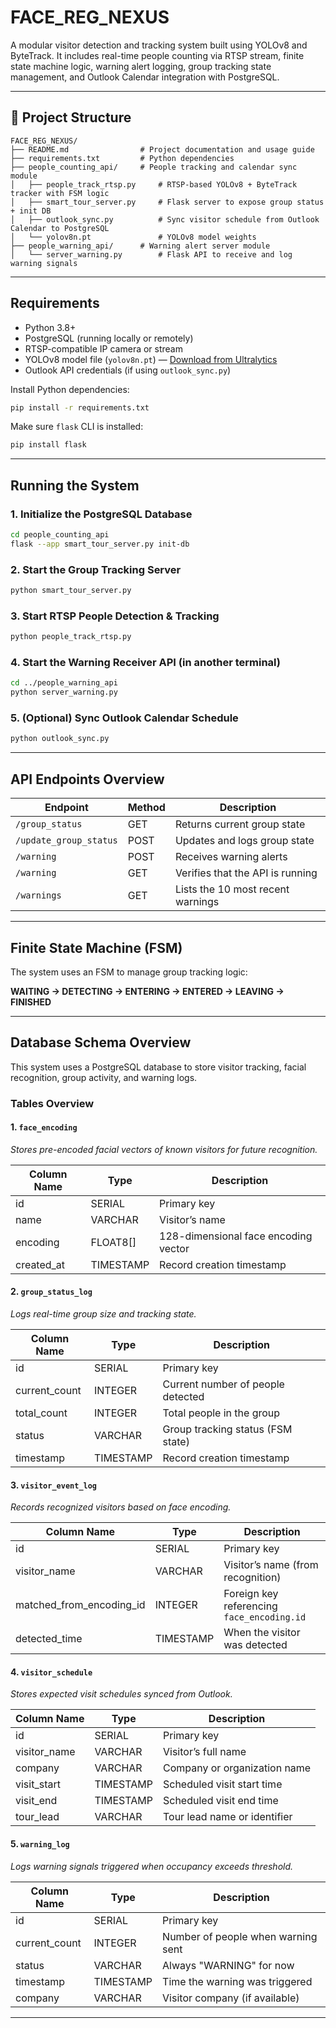 
# FACE_REG_NEXUS

A modular visitor detection and tracking system built using YOLOv8 and ByteTrack. It includes real-time people counting via RTSP stream, finite state machine logic, warning alert logging, group tracking state management, and Outlook Calendar integration with PostgreSQL.

---

## 📁 Project Structure

```text
FACE_REG_NEXUS/
├── README.md                # Project documentation and usage guide
├── requirements.txt         # Python dependencies
├── people_counting_api/     # People tracking and calendar sync module
│   ├── people_track_rtsp.py     # RTSP-based YOLOv8 + ByteTrack tracker with FSM logic
│   ├── smart_tour_server.py     # Flask server to expose group status + init DB
│   ├── outlook_sync.py          # Sync visitor schedule from Outlook Calendar to PostgreSQL
│   └── yolov8n.pt               # YOLOv8 model weights
├── people_warning_api/      # Warning alert server module
│   └── server_warning.py        # Flask API to receive and log warning signals
```

---

##  Requirements

- Python 3.8+
- PostgreSQL (running locally or remotely)
- RTSP-compatible IP camera or stream
- YOLOv8 model file (`yolov8n.pt`) — [Download from Ultralytics](https://github.com/ultralytics/ultralytics)
- Outlook API credentials (if using `outlook_sync.py`)

Install Python dependencies:

```bash
pip install -r requirements.txt
```

Make sure `flask` CLI is installed:

```bash
pip install flask
```

---

##  Running the System

### 1. Initialize the PostgreSQL Database

```bash
cd people_counting_api
flask --app smart_tour_server.py init-db
```

### 2. Start the Group Tracking Server

```bash
python smart_tour_server.py
```

### 3. Start RTSP People Detection & Tracking

```bash
python people_track_rtsp.py
```

### 4. Start the Warning Receiver API (in another terminal)

```bash
cd ../people_warning_api
python server_warning.py
```

### 5. (Optional) Sync Outlook Calendar Schedule

```bash
python outlook_sync.py
```

---

##  API Endpoints Overview

| Endpoint               | Method | Description                             |
|------------------------|--------|-----------------------------------------|
| `/group_status`        | GET    | Returns current group state             |
| `/update_group_status` | POST   | Updates and logs group state            |
| `/warning`             | POST   | Receives warning alerts                 |
| `/warning`             | GET    | Verifies that the API is running        |
| `/warnings`            | GET    | Lists the 10 most recent warnings       |

---

##  Finite State Machine (FSM)

The system uses an FSM to manage group tracking logic:

**WAITING → DETECTING → ENTERING → ENTERED → LEAVING → FINISHED**


---

##  Database Schema Overview

This system uses a PostgreSQL database to store visitor tracking, facial recognition, group activity, and warning logs.

### Tables Overview

#### 1. `face_encoding`  
*Stores pre-encoded facial vectors of known visitors for future recognition.*

| Column Name | Type      | Description                          |
|-------------|-----------|--------------------------------------|
| id          | SERIAL    | Primary key                          |
| name        | VARCHAR   | Visitor’s name                       |
| encoding    | FLOAT8[]  | 128-dimensional face encoding vector |
| created_at  | TIMESTAMP | Record creation timestamp            |

#### 2. `group_status_log`  
*Logs real-time group size and tracking state.*

| Column Name   | Type      | Description                         |
|---------------|-----------|-------------------------------------|
| id            | SERIAL    | Primary key                         |
| current_count | INTEGER   | Current number of people detected   |
| total_count   | INTEGER   | Total people in the group           |
| status        | VARCHAR   | Group tracking status (FSM state)   |
| timestamp     | TIMESTAMP | Record creation timestamp           |

#### 3. `visitor_event_log`  
*Records recognized visitors based on face encoding.*

| Column Name              | Type      | Description                                 |
|--------------------------|-----------|---------------------------------------------|
| id                       | SERIAL    | Primary key                                 |
| visitor_name             | VARCHAR   | Visitor’s name (from recognition)           |
| matched_from_encoding_id | INTEGER   | Foreign key referencing `face_encoding.id`  |
| detected_time            | TIMESTAMP | When the visitor was detected               |

#### 4. `visitor_schedule`  
*Stores expected visit schedules synced from Outlook.*

| Column Name  | Type      | Description                       |
|--------------|-----------|-----------------------------------|
| id           | SERIAL    | Primary key                       |
| visitor_name | VARCHAR   | Visitor’s full name               |
| company      | VARCHAR   | Company or organization name      |
| visit_start  | TIMESTAMP | Scheduled visit start time        |
| visit_end    | TIMESTAMP | Scheduled visit end time          |
| tour_lead    | VARCHAR   | Tour lead name or identifier      |

#### 5. `warning_log`  
*Logs warning signals triggered when occupancy exceeds threshold.*

| Column Name   | Type      | Description                         |
|---------------|-----------|-------------------------------------|
| id            | SERIAL    | Primary key                         |
| current_count | INTEGER   | Number of people when warning sent  |
| status        | VARCHAR   | Always "WARNING" for now            |
| timestamp     | TIMESTAMP | Time the warning was triggered      |
| company       | VARCHAR   | Visitor company (if available)      |

---

